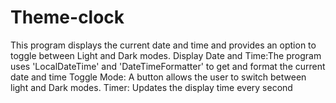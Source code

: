 # Theme-clock
This program displays the current date and time and provides an option to toggle between Light and Dark modes.
Display Date and Time:The program uses 'LocalDateTime' and 'DateTimeFormatter' to get and format the current date and time
Toggle Mode: A button allows the user to switch between light and Dark modes.
Timer: Updates the display time every second
